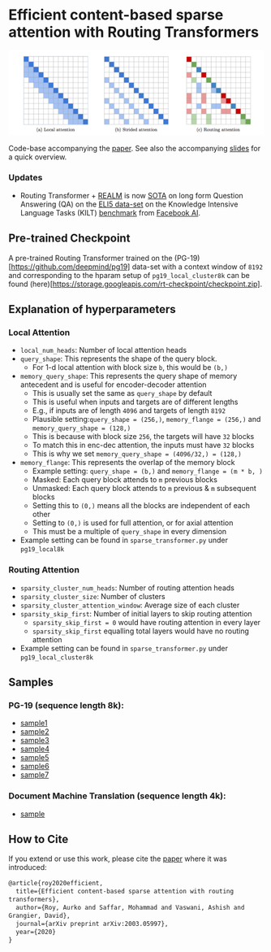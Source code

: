 # Efficient content-based sparse attention with Routing Transformers

<img src = "image/routing_attention.png" alt="Routing attention">

Code-base accompanying the [paper](https://arxiv.org/abs/2003.05997). See also
the accompanying [slides](https://drive.google.com/file/d/1maX-UQbtnVtxQqLmHvWVN6LNYtnBaTd9/view?usp=sharing)
for a quick overview.

### Updates

* Routing Transformer + [REALM](https://github.com/google-research/language/tree/master/language/realm)
  is now [SOTA](https://eval.ai/web/challenges/challenge-page/689/leaderboard/1908#leaderboardrank-1)
  on long form Question Answering (QA) on the
  [ELI5 data-set](https://github.com/facebookresearch/ELI5) on the Knowledge
  Intensive Language Tasks (KILT) [benchmark](https://github.com/facebookresearch/KILT)
  from [Facebook AI](https://ai.facebook.com/blog/introducing-kilt-a-new-unified-benchmark-for-knowledge-intensive-nlp-tasks/).

## Pre-trained Checkpoint
A pre-trained Routing Transformer trained on the (PG-19)[https://github.com/deepmind/pg19]
data-set with a context window of `8192` and corresponding to the hparam setup
of `pg19_local_cluster8k` can be found (here)[https://storage.googleapis.com/rt-checkpoint/checkpoint.zip].

## Explanation of hyperparameters

### Local Attention

*   `local_num_heads`: Number of local attention heads
*   `query_shape`: This represents the shape of the query block.
    *   For 1-d local attention with block size `b`, this would be `(b,)`
*   `memory_query_shape`: This represents the query shape of memory antecedent
    and is useful for encoder-decoder attention
    * This is usually set the same as `query_shape` by default
    * This is useful when inputs and targets are of different lengths
    * E.g., if inputs are of length `4096` and targets of length `8192`
    * Plausible setting:`query_shape = (256,)`, `memory_flange = (256,)` and
      `memory_query_shape = (128,)`
    * This is because with block size `256`, the targets will have `32` blocks
    * To match this in enc-dec attention, the inputs must have `32` blocks
    * This is why we set `memory_query_shape = (4096/32,) = (128,)`
*   `memory_flange`: This represents the overlap of the memory block
    * Example setting: `query_shape = (b,)` and `memory_flange = (m * b, )`
    * Masked: Each query block attends to `m` previous blocks
    * Unmasked: Each query block attends to `m` previous & `m` subsequent blocks
    * Setting this to `(0,)` means all the blocks are independent of each other
    * Setting to `(0,)` is used for full attention, or for axial attention
    * This must be a multiple of `query_shape` in every dimension
*   Example setting can be found in `sparse_transformer.py` under `pg19_local8k`

### Routing Attention

*   `sparsity_cluster_num_heads`: Number of routing attention heads
*   `sparsity_cluster_size`: Number of clusters
*   `sparsity_cluster_attention_window`: Average size of each cluster
*   `sparsity_skip_first`: Number of initial layers to skip routing attention
    *   `sparsity_skip_first = 0` would have routing attention in every layer
    *   `sparsity_skip_first` equalling total layers would have no routing
        attention
*   Example setting can be found in `sparse_transformer.py` under
    `pg19_local_cluster8k`

## Samples

### PG-19 (sequence length 8k):

- [sample1](https://docs.google.com/document/d/1YE6644MprOr1vJkY0lJPeYswJQxncBmD_O12LQAMxIA/edit?usp=sharing)
- [sample2](https://docs.google.com/document/d/1UwCYAbIMHOXe07X5ELMwTPa90rqrZCGiJML4jywc0yY/edit?usp=sharing)
- [sample3](https://docs.google.com/document/d/1dC2zNExumaaxTu7BiClo88bZ0JKJMAJolJQDkcOHT70/edit?usp=sharing)
- [sample4](https://docs.google.com/document/d/1zoYG-x_1ElNZc6TatHfGgasNKAuOEqtaBI91ygfb2jA/edit?usp=sharing)
- [sample5](https://docs.google.com/document/d/1XvwY8jFUGGEw3S2HzNx7gBg-9nzSRWHtQVNQAyTVuAU/edit?usp=sharing)
- [sample6](https://docs.google.com/document/d/1RZrOI8e7n7czgA_a7Mt34ePymUFwyjEYrjohZ8aoBoc/edit?usp=sharing)
- [sample7](https://docs.google.com/document/d/1WfSqLCAEd8W3_s3dpaLPH3JwCG3ucBiK_JsoG8q0K3U/edit?usp=sharing)

### Document Machine Translation (sequence length 4k):

-   [sample](https://docs.google.com/document/d/1wqKAyHx7IzJIS0nH9zFYM6KxkjR1qlnYjaECUI9YmmY/edit?usp=sharing)

## How to Cite

If you extend or use this work, please cite the
[paper](https://arxiv.org/abs/2003.05997) where it was introduced:

```
@article{roy2020efficient,
  title={Efficient content-based sparse attention with routing transformers},
  author={Roy, Aurko and Saffar, Mohammad and Vaswani, Ashish and Grangier, David},
  journal={arXiv preprint arXiv:2003.05997},
  year={2020}
}
```
